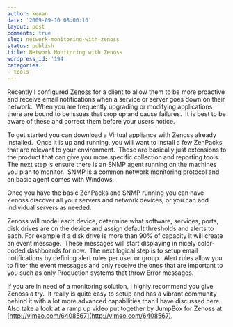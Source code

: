 ```yaml
---
author: kenan
date: '2009-09-10 08:00:16'
layout: post
comments: true
slug: network-monitoring-with-zenoss
status: publish
title: Network Monitoring with Zenoss
wordpress_id: '194'
categories:
- tools
---
```


Recently I configured [Zenoss](http://www.zenoss.com/) for a client to allow
them to be more proactive and receive email notifications when a service or
server goes down on their network.  When you are frequently upgrading or
modifying applications there are bound to be issues that crop up and cause
failures.  It is best to be aware of these and correct them before your users
notice.

To get started you can download a Virtual appliance with Zenoss already
installed.  Once it is up and running, you will want to install a few ZenPacks
that are relevant to your environment.  These are basically just extensions to
the product that can give you more specific collection and reporting tools.
The next step is ensure there is an SNMP agent running on the machines you
plan to monitor.  SNMP is a common network monitoring protocol and an basic
agent comes with Windows.

Once you have the basic ZenPacks and SNMP running you can have Zenoss discover
all your servers and network devices, or you can add individual servers as
needed.

Zenoss will model each device, determine what software, services, ports, disk
drives are on the device and assign default thresholds and alerts to each.
For example if a disk drive is more than 90% of capacity it will create an
event message.  These messages will start displaying in nicely color-coded
dashboards for now.  The next logical step is to setup email notifications by
defining alert rules per user or group.  Alert rules allow you to filter the
event messages and only receive the ones that are important to you such as
only Production systems that throw Error messages.

If you are in need of a monitoring solution, I highly recommend you give
Zenoss a try.  It really is quite easy to setup and has a vibrant community
behind it with a lot more advanced capabilities than I have discussed here.
Also take a look at a ramp up video put together by JumpBox for Zenoss at
[http://vimeo.com/6408567](http://vimeo.com/6408567).

